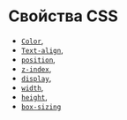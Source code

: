 # Свойства CSS

- [```Color```](http://htmlbook.ru/css/color),
- [```Text-align```](http://htmlbook.ru/css/text-align),
- [```position```](http://htmlbook.ru/css/position),
- [```z-index```](http://htmlbook.ru/css/z-index),
- [```display```](http://htmlbook.ru/css/display),
- [```width```](http://htmlbook.ru/css/width),
- [```height```](http://htmlbook.ru/css/height),
- [```box-sizing```](http://htmlbook.ru/css/box-sizing)
